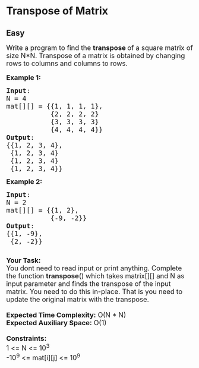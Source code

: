 # Transpose of Matrix
## Easy
<div class="problems_problem_content__Xm_eO" style="user-select: auto;"><p style="user-select: auto;"><span style="font-size: 18px; user-select: auto;">Write a program to find the <strong style="user-select: auto;">transpose </strong>of a square matrix&nbsp;of size N*N. Transpose of a matrix is obtained by changing rows to columns and columns to rows.</span><br style="user-select: auto;"><br style="user-select: auto;"><span style="font-size: 18px; user-select: auto;"><strong style="user-select: auto;">Example 1:</strong></span></p>
<pre style="user-select: auto;"><span style="font-size: 18px; user-select: auto;"><strong style="user-select: auto;">Input</strong>:
N = 4
mat[][] = {{1, 1, 1, 1},
&nbsp;          {2, 2, 2, 2}
&nbsp;          {3, 3, 3, 3}
&nbsp;          {4, 4, 4, 4}}
<strong style="user-select: auto;">Output</strong>: 
{{1, 2, 3, 4}, &nbsp;
&nbsp;{1, 2, 3, 4} &nbsp;
&nbsp;{1, 2, 3, 4}
&nbsp;{1, 2, 3, 4}} </span>
</pre>
<p style="user-select: auto;"><span style="font-size: 18px; user-select: auto;"><strong style="user-select: auto;">Example 2:</strong></span></p>
<pre style="user-select: auto;"><span style="font-size: 18px; user-select: auto;"><strong style="user-select: auto;">Input</strong>:
N = 2
mat[][] = {{1, 2},
&nbsp;          {-9, -2}}
<strong style="user-select: auto;">Output</strong>:
{{1, -9}, 
&nbsp;{2, -2}}
</span>
</pre>
<p style="user-select: auto;"><span style="font-size: 18px; user-select: auto;"><strong style="user-select: auto;">Your Task:</strong></span><br style="user-select: auto;"><span style="font-size: 18px; user-select: auto;">You dont need to read input or print anything.&nbsp;</span><span style="font-size: 18px; user-select: auto;">Complete the function <strong style="user-select: auto;">transpose</strong>() which takes matrix[][] and N as input parameter and&nbsp;finds the transpose of the input matrix. You need to do this in-place. That is you need to update the original matrix with the transpose.&nbsp;<br style="user-select: auto;"><br style="user-select: auto;"><strong style="user-select: auto;">Expected Time Complexity:</strong> O(N * N)<br style="user-select: auto;"><strong style="user-select: auto;">Expected Auxiliary Space:</strong> O(1)<br style="user-select: auto;"><br style="user-select: auto;"><strong style="user-select: auto;">Constraints:</strong><br style="user-select: auto;">1 &lt;= N &lt;= 10<sup style="user-select: auto;">3</sup><br style="user-select: auto;">-10<sup style="user-select: auto;">9</sup> &lt;= mat[i][j] &lt;= 10<sup style="user-select: auto;">9</sup></span></p></div>